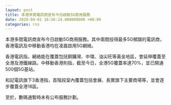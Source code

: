 ```yaml
---
layout: post
title: 本港多間電訊商宣布今日啟動5G商用服務
date: 2020-04-01 16:56:24.000000000 +08:00
categories: rss
---
```


本港多間電訊商宣布今日啟動5G商用服務。其中兩間投得最多5G頻譜的電訊商，香港電訊及中移動香港均在凌晨啟用5G網絡。

香港電訊指，網絡能在覆蓋包括銅鑼灣、中環、油尖旺等黃金地區，會延伸覆蓋至全港及港鐵線路。中移動香港則指，截至今日，全港5G覆蓋率達70%，並已開通500個5G基站。

和記電訊旗下3香港指，首階段室內覆蓋包括會展、長實旗下主要商場等，並會逐步覆蓋全港18區。

至於，數碼通暫時未有公布服務計劃。
